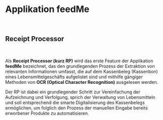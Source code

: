 # Applikation feedMe

<br />

## Receipt Processor

<br />

Als **Receipt Processor (kurz RP)** wird das erste Feature der Applikation **feedMe** bezeichnet, das den grundlegenden Prozess der Extraktion von relevanten Informationen umfasst, die auf dem Kassenbeleg (Kassenbon) eines Lebensmittelgeschäfts aufgelistet sind und mithilfe gängiger Methoden von **OCR (Optical Character Recognition)** ausgelesen werden. 

Der RP ist dabei ein grundlegender Schritt zur Vereinfachung der Aufzeichnung und Verfolgung, sprich der Verwaltung von Lebensmitteln und soll entsprechend die smarte Digitalisierung des Kassenbelegs ermöglichen, um folglich den Prozess der manuellen Eingabe bereits erworbener Produkte zu automatisieren. 

